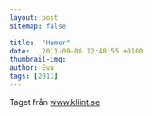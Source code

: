 ```yaml
---
layout: post
sitemap: false

title:  "Humor"
date:   2011-09-08 12:48:55 +0100
thumbnail-img: 
author: Eva
tags: [2011]
---
```











Taget från www.kliint.se

